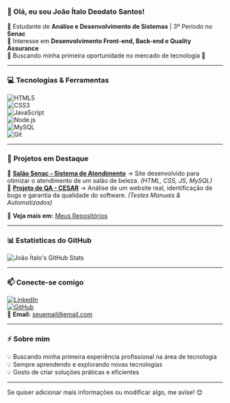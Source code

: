 ### 👋 Olá, eu sou João Ítalo Deodato Santos!

📌 Estudante de **Análise e Desenvolvimento de Sistemas** | 3º Período no **Senac**  
📌 Interesse em **Desenvolvimento Front-end, Back-end e Quality Assurance**  
📌 Buscando minha primeira oportunidade no mercado de tecnologia 🚀  

---

### 💻 **Tecnologias & Ferramentas**

![HTML5](https://img.shields.io/badge/HTML5-%23E34F26.svg?style=for-the-badge&logo=html5&logoColor=white)  
![CSS3](https://img.shields.io/badge/CSS3-%231572B6.svg?style=for-the-badge&logo=css3&logoColor=white)  
![JavaScript](https://img.shields.io/badge/JavaScript-%23F7DF1E.svg?style=for-the-badge&logo=javascript&logoColor=black)  
![Node.js](https://img.shields.io/badge/Node.js-%23339933.svg?style=for-the-badge&logo=node.js&logoColor=white)  
![MySQL](https://img.shields.io/badge/MySQL-%2300758F.svg?style=for-the-badge&logo=mysql&logoColor=white)  
![Git](https://img.shields.io/badge/Git-%23F05032.svg?style=for-the-badge&logo=git&logoColor=white)  

---

### 🚀 **Projetos em Destaque**

🔹 **[Salão Senac - Sistema de Atendimento](#)** → Site desenvolvido para otimizar o atendimento de um salão de beleza. *(HTML, CSS, JS, MySQL)*  
🔹 **[Projeto de QA - CESAR](#)** → Análise de um website real, identificação de bugs e garantia da qualidade do software. *(Testes Manuais & Automatizados)*  

📌 **Veja mais em:** [Meus Repositórios](https://github.com/seu-usuario)

---

### 📊 **Estatísticas do GitHub**
![João Ítalo's GitHub Stats](https://github-readme-stats.vercel.app/api?username=seu-usuario&show_icons=true&theme=dracula)

---

### 📫 **Conecte-se comigo**
[![LinkedIn](https://img.shields.io/badge/LinkedIn-%230077B5.svg?style=for-the-badge&logo=linkedin&logoColor=white)](https://www.linkedin.com/in/seuperfil)  
[![GitHub](https://img.shields.io/badge/GitHub-%23121011.svg?style=for-the-badge&logo=github&logoColor=white)](https://github.com/seu-usuario)  
📧 **Email:** seuemail@email.com  

---

### ⚡ **Sobre mim**
💡 Buscando minha primeira experiência profissional na área de tecnologia  
💡 Sempre aprendendo e explorando novas tecnologias  
💡 Gosto de criar soluções práticas e eficientes  

---

Se quiser adicionar mais informações ou modificar algo, me avise! 😊
